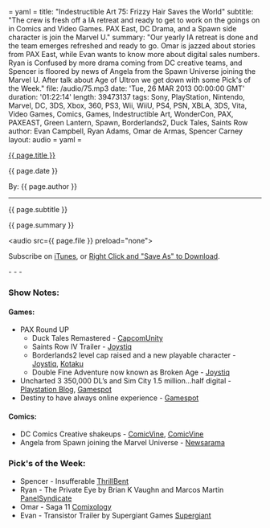 = yaml =
title: "Indestructible Art 75: Frizzy Hair Saves the World"
subtitle: "The crew is fresh off a IA retreat and ready to get to work on the goings on in Comics and Video Games. PAX East, DC Drama, and a Spawn side character is join the Marvel U."
summary: "Our yearly IA retreat is done and the team emerges refreshed and ready to go. Omar is jazzed about stories from PAX East, while Evan wants to know more about digital sales numbers. Ryan is Confused by more drama coming from DC creative teams, and Spencer is floored by news of Angela from the Spawn Universe joining the Marvel U. After talk about Age of Ultron we get down with some Pick's of the Week."
file: /audio/75.mp3
date: 'Tue, 26 MAR 2013 00:00:00 GMT'
duration: '01:22:14'
length: 39473137
tags: Sony, PlayStation, Nintendo, Marvel, DC, 3DS, Xbox, 360, PS3, Wii, WiiU, PS4, PSN, XBLA, 3DS, Vita, Video Games, Comics, Games, Indestructible Art, WonderCon, PAX, PAXEAST, Green Lantern, Spawn, Borderlands2, Duck Tales, Saints Row
author: Evan Campbell, Ryan Adams, Omar de Armas, Spencer Carney
layout: audio
= yaml =

<a href="{{ page.url }}" class='postTitleLink'><p class='postTitle'>{{ page.title }}</p></a>
<p class='postPublished'>{{ page.date }}</p>
<p class='postAuthor'>By: {{ page.author }}</p>
<hr>
<p class='podcastSummary'>{{ page.subtitle }}</p>

<p class='podcastSummary'>{{ page.summary }}</p>

<audio src={{ page.file }} preload="none"></audio>
<p class='subLinks'>Subscribe on <a href='http://bit.ly/iapodcast'>iTunes</a>, or <a href={{ page.file }}>Right Click and "Save As" to Download</a>.</p>
- - -

### Show Notes:  ###
#### Games: ####
* PAX Round UP
  * Duck Tales Remastered - [CapcomUnity](http://www.capcom-unity.com/xantista/blog/2013/03/22/woo-hoo-ducktales-is-back)
  * Saints Row IV Trailer - [Joystiq](http://www.joystiq.com/2013/03/22/volition-explains-relationship-between-saints-row-4-and-enter-t/)
  * Borderlands2 level cap raised and a new playable character - [Joystiq](http://www.joystiq.com/2013/03/24/borderlands-2-getting-new-class-level-cap-raise-in-the-next-few/), [Kotaku](http://kotaku.com/5992168/check-out-the-new-psycho-bandit-class-in-borderlands-2-in-glorious-action)
  * Double Fine Adventure now known as Broken Age - [Joystiq](http://www.joystiq.com/2013/03/24/double-fine-adventure-unveiled-as-broken-age/)
* Uncharted 3 350,000 DL’s and Sim City 1.5 million...half digital - [Playstation Blog](http://blog.us.playstation.com/2013/03/19/uncharted-3-oddball-dlc-out-today/), [Gamespot](http://www.gamespot.com/news/simcity-sells-11-million-in-two-weeks-6405505)
* Destiny to have always online experience - [Gamespot](http://www.gamespot.com/news/bungie-not-worried-about-destiny-server-issues-6405490)
  
#### Comics: ####
* DC Comics Creative shakeups - [ComicVine](http://www.comicvine.com/news/creator-changes-in-the-green-lantern-comics-update/146267/), [ComicVine](http://www.comicvine.com/news/andy-diggle-exits-action-comics-tony-daniel-steps-up-update/146266/)
* Angela from Spawn joining the Marvel Universe - [Newsarama](http://www.newsarama.com/comics/angela-spawn-marvel-age-ultron.html)
  
### Pick's of the Week: ###
* Spencer - Insufferable [ThrillBent](http://www.thrillbent.com/project/insufferable-001/)
* Ryan - The Private Eye by Brian K Vaughn and Marcos Martin [PanelSyndicate](http://panelsyndicate.com/)
* Omar - Saga 11 [Comixology](http://www.comixology.com/Saga-11/digital-comic/JAN130605)
* Evan - Transistor Trailer by Supergiant Games [Supergiant](http://supergiantgames.com/?p=1816)